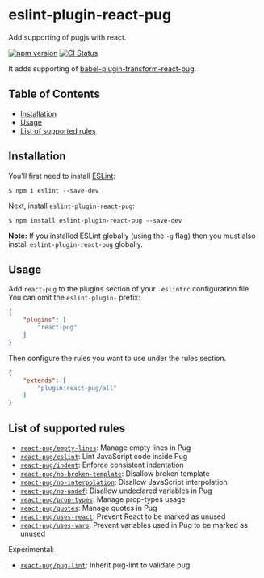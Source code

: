 # eslint-plugin-react-pug

Add supporting of pugjs with react.

[![npm version](https://img.shields.io/npm/v/eslint-plugin-react-pug.svg?longCache)](https://www.npmjs.com/package/eslint-plugin-react-pug) [![CI Status](https://img.shields.io/circleci/project/github/ezhlobo/eslint-plugin-react-pug/master.svg?longCache)](https://circleci.com/gh/ezhlobo/eslint-plugin-react-pug/tree/master)

It adds supporting of [babel-plugin-transform-react-pug](https://github.com/pugjs/babel-plugin-transform-react-pug).

## Table of Contents

* [Installation](#installation)
* [Usage](#usage)
* [List of supported rules](#list-of-supported-rules)

## Installation

You'll first need to install [ESLint](http://eslint.org):

```
$ npm i eslint --save-dev
```

Next, install `eslint-plugin-react-pug`:

```
$ npm install eslint-plugin-react-pug --save-dev
```

**Note:** If you installed ESLint globally (using the `-g` flag) then you must also install `eslint-plugin-react-pug` globally.

## Usage

Add `react-pug` to the plugins section of your `.eslintrc` configuration file. You can omit the `eslint-plugin-` prefix:

```json
{
    "plugins": [
        "react-pug"
    ]
}
```

Then configure the rules you want to use under the rules section.

```json
{
    "extends": [
        "plugin:react-pug/all"
    ]
}
```

## List of supported rules

* [`react-pug/empty-lines`](./docs/rules/empty-lines.md): Manage empty lines in Pug
* [`react-pug/eslint`](./docs/rules/eslint.md): Lint JavaScript code inside Pug
* [`react-pug/indent`](./docs/rules/indent.md): Enforce consistent indentation
* [`react-pug/no-broken-template`](./docs/rules/no-broken-template.md): Disallow broken template
* [`react-pug/no-interpolation`](./docs/rules/no-interpolation.md): Disallow JavaScript interpolation
* [`react-pug/no-undef`](./docs/rules/no-undef.md): Disallow undeclared variables in Pug
* [`react-pug/prop-types`](./docs/rules/prop-types.md): Manage prop-types usage
* [`react-pug/quotes`](./docs/rules/quotes.md): Manage quotes in Pug
* [`react-pug/uses-react`](./docs/rules/uses-react.md): Prevent React to be marked as unused
* [`react-pug/uses-vars`](./docs/rules/uses-vars.md): Prevent variables used in Pug to be marked as unused

Experimental:

* [`react-pug/pug-lint`](./docs/rules/pug-lint.md): Inherit pug-lint to validate pug
